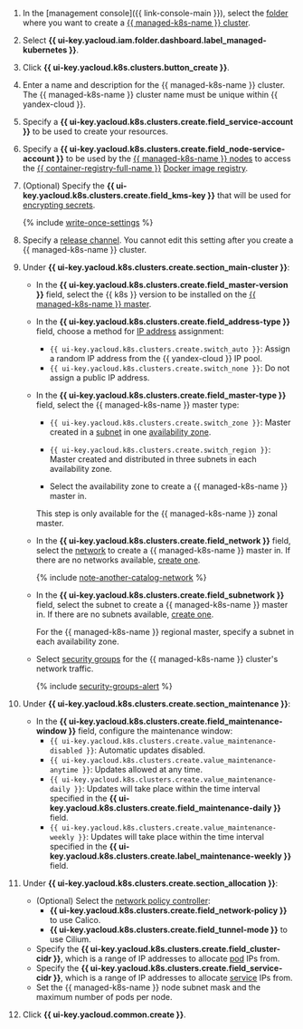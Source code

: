1. In the [management console]({{ link-console-main }}), select the [folder](../../resource-manager/concepts/resources-hierarchy.md#folder) where you want to create a [{{ managed-k8s-name }} cluster](../../managed-kubernetes/concepts/index.md#kubernetes-cluster).
1. Select **{{ ui-key.yacloud.iam.folder.dashboard.label_managed-kubernetes }}**.
1. Click **{{ ui-key.yacloud.k8s.clusters.button_create }}**.
1. Enter a name and description for the {{ managed-k8s-name }} cluster. The {{ managed-k8s-name }} cluster name must be unique within {{ yandex-cloud }}.
1. Specify a **{{ ui-key.yacloud.k8s.clusters.create.field_service-account }}** to be used to create your resources.
1. Specify a **{{ ui-key.yacloud.k8s.clusters.create.field_node-service-account }}** to be used by the [{{ managed-k8s-name }} nodes](../../managed-kubernetes/concepts/index.md#node-group) to access the [{{ container-registry-full-name }}](../../container-registry/) [Docker image registry](../../container-registry/concepts/registry.md).
1. (Optional) Specify the **{{ ui-key.yacloud.k8s.clusters.create.field_kms-key }}** that will be used for [encrypting secrets](../../managed-kubernetes/concepts/encryption.md).

   {% include [write-once-settings](write-once-setting.md) %}

1. Specify a [release channel](../../managed-kubernetes/concepts/release-channels-and-updates.md). You cannot edit this setting after you create a {{ managed-k8s-name }} cluster.
1. Under **{{ ui-key.yacloud.k8s.clusters.create.section_main-cluster }}**:
   * In the **{{ ui-key.yacloud.k8s.clusters.create.field_master-version }}** field, select the {{ k8s }} version to be installed on the [{{ managed-k8s-name }} master](../../managed-kubernetes/concepts/index.md#master).
   * In the **{{ ui-key.yacloud.k8s.clusters.create.field_address-type }}** field, choose a method for [IP address](../../vpc/concepts/address.md) assignment:
      * `{{ ui-key.yacloud.k8s.clusters.create.switch_auto }}`: Assign a random IP address from the {{ yandex-cloud }} IP pool.
      * `{{ ui-key.yacloud.k8s.clusters.create.switch_none }}`: Do not assign a public IP address.
   * In the **{{ ui-key.yacloud.k8s.clusters.create.field_master-type }}** field, select the {{ managed-k8s-name }} master type:
      * `{{ ui-key.yacloud.k8s.clusters.create.switch_zone }}`: Master created in a [subnet](../../vpc/concepts/network.md#subnet) in one [availability zone](../../overview/concepts/geo-scope.md).


      * `{{ ui-key.yacloud.k8s.clusters.create.switch_region }}`: Master created and distributed in three subnets in each availability zone.
      * Select the availability zone to create a {{ managed-k8s-name }} master in.

      This step is only available for the {{ managed-k8s-name }} zonal master.


   * In the **{{ ui-key.yacloud.k8s.clusters.create.field_network }}** field, select the [network](../../vpc/concepts/network.md#network) to create a {{ managed-k8s-name }} master in. If there are no networks available, [create one](../../vpc/operations/network-create.md).

      {% include [note-another-catalog-network](note-another-catalog-network.md) %}

   * In the **{{ ui-key.yacloud.k8s.clusters.create.field_subnetwork }}** field, select the subnet to create a {{ managed-k8s-name }} master in. If there are no subnets available, [create one](../../vpc/operations/subnet-create.md).


      For the {{ managed-k8s-name }} regional master, specify a subnet in each availability zone.


   * Select [security groups](../../vpc/concepts/security-groups.md) for the {{ managed-k8s-name }} cluster's network traffic.

      {% include [security-groups-alert](security-groups-alert.md) %}

1. Under **{{ ui-key.yacloud.k8s.clusters.create.section_maintenance }}**:
   * In the **{{ ui-key.yacloud.k8s.clusters.create.field_maintenance-window }}** field, configure the maintenance window:
      * `{{ ui-key.yacloud.k8s.clusters.create.value_maintenance-disabled }}`: Automatic updates disabled.
      * `{{ ui-key.yacloud.k8s.clusters.create.value_maintenance-anytime }}`: Updates allowed at any time.
      * `{{ ui-key.yacloud.k8s.clusters.create.value_maintenance-daily }}`: Updates will take place within the time interval specified in the **{{ ui-key.yacloud.k8s.clusters.create.field_maintenance-daily }}** field.
      * `{{ ui-key.yacloud.k8s.clusters.create.value_maintenance-weekly }}`: Updates will take place within the time interval specified in the **{{ ui-key.yacloud.k8s.clusters.create.label_maintenance-weekly }}** field.
1. Under **{{ ui-key.yacloud.k8s.clusters.create.section_allocation }}**:
   * (Optional) Select the [network policy controller](../../managed-kubernetes/concepts/network-policy.md#policy-controllers):
      * **{{ ui-key.yacloud.k8s.clusters.create.field_network-policy }}** to use Calico.
      * **{{ ui-key.yacloud.k8s.clusters.create.field_tunnel-mode }}** to use Cilium.
   * Specify the **{{ ui-key.yacloud.k8s.clusters.create.field_cluster-cidr }}**, which is a range of IP addresses to allocate [pod](../../managed-kubernetes/concepts/index.md#pod) IPs from.
   * Specify the **{{ ui-key.yacloud.k8s.clusters.create.field_service-cidr }}**, which is a range of IP addresses to allocate [service](../../managed-kubernetes/concepts/index.md#service) IPs from.
   * Set the {{ managed-k8s-name }} node subnet mask and the maximum number of pods per node.
1. Click **{{ ui-key.yacloud.common.create }}**.
